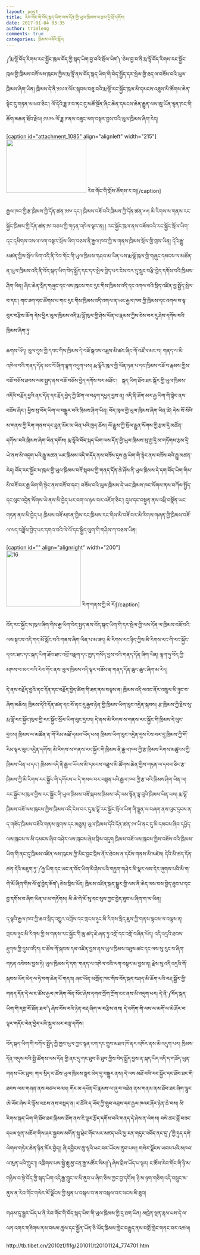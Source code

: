 ```yaml
---
layout: post
title: རེབ་གོང་གི་བོད་སྐད་ཡིག་ལས་དོན་གྱི་ཡུལ་ཁྲིམས་ལ་རྩམ་དྲི་བྲོ་དགོས།
date: 2017-01-04 03:35
author: trimleng
comments: true
categories: ཁྲིམས་བཟོའི་སྐོར།
---
```

<p style="text-align: left">༼རྨ་ལྷོ་བོད་རིགས་རང་སྐྱོང་ཁུལ་བོད་ཀྱི་སྐད་ཡིག་བྱ་བའི་སྲོལ་ཡིག༽་ཅེས་བྱ་བ་ནི་རྨ་ལྷོ་བོད་རིགས་རང་སྐྱོང་ཁུལ་གྱི་ཁྲིམས་བཟོ་ལས་ཁུངས་ཀྱིས་རྨ་ལྷོ་ནས་བོད་སྐད་ཡིག་གི་བེད་སྤྱོད་དར་སྤེལ་གྱི་ཐད་ལ་བཟོས་བའི་ཡུལ་ཁྲིམས་ཞིག་ཡིན། ཁྲིམས་དེ་ནི་༡༩༩༣་ལོར་སྐབས་བཅུ་བའི་རྨ་ལྷོ་རང་སྐྱོང་ཁུལ་མི་དམངས་འཐུས་མི་ཚོགས་ཆེན་སྟེང་དུ་གཏན་ལ་ཕབ་ཅིང་། ལོ་དེའི་ཟླ་༩་བ་ནང་དུ་མཚོ་སྔོན་ཞིང་ཆེན་དམངས་ཆེན་རྒྱུན་ལས་ཨུ་ཡོན་ལྷན་ཁང་གི་ཆོག་མཆན་ཐོབ་རྗེས། ༡༩༩༤་ལོ་ཟླ་༡་ནས་བཟུང་ལག་བསྟར་བྱས་བའི་ཡུལ་ཁྲིམས་ཞིག་རེད།<!--more--></p>


[caption id="attachment_1085" align="alignleft" width="215"]<img class="wp-image-1085 " src="http://trimleng.org/wp-content/uploads/2017/01/image-1-300x200.png" width="215" height="143" /> རེབ་གོང་གི་གྲོས་ཚོགས་ར་བ།[/caption]
<p style="text-align: left">རྒྱལ་ཁབ་ཀྱི་རྩ་ཁྲིམས་ཀྱི་དོན་ཚན་༡༡༦་དང་། ཁྲིམས་བཟོ་བའི་ཁྲིམས་ཀྱི་དོན་ཚན་༦༦། མི་རིགས་ས་གནས་རང་སྐྱོང་ཁྲིམས་ཀྱི་དོན་ཚན་༡༩་བཅས་ཀྱི་གཏན་འཁེལ་ལྟར་ན། ། རང་སྐྱོང་ཁུལ་ནས་བཟོསབའི་རང་སྐྱོང་སྲོལ་ཡིག་དང་དམིགས་བསལ་ལག་བསྟར་སྲོལ་ཡིག་བཅས་ནི་རྒྱལ་ཁབ་ཀྱི་ས་གནས་ཁྲིམས་སྲོལ་གྱི་གྲས་ཡིན། དེའི་རྒྱུ་མཚན་གྱིས་སྲོལ་ཡིག་འདི་ནི་རེབ་གོང་གི་ཡུལ་ཁྲིམས་གཤའ་མ་ཡིན་པས་རྨ་ལྷོ་ཁུལ་གྱི་གཞུང་དམངས་ལ་མཚོན་ན་ཡུལ་ཁྲིམས་འདི་ནི་བོད་སྐད་ཡིག་བེད་སྤྱོད་དང་དར་སྤེལ་བྱེད་པར་ངེས་བར་དུ་སྲུང་བརྩི་བྱེད་དགོས་བའི་ཁྲིམས་ཤིག་ཡིན། ཞིང་ཆེན་སྲིད་གཞུང་དང་ལས་ཁུངས་གང་རུང་གིས་ཁྲིམས་འདི་དང་འགལ་བའི་སྲིད་འཛིན་བྱ་སྤྱོད་སྤེལ་བ་དང་། གང་ཟག་དང་ཚོགས་པ་གང་རུང་གིས་ཁྲིམས་འདི་འགལ་ན་ཡང་རྒྱལ་ཁབ་ཀྱི་ཁྲིམས་དང་འགལ་བ་ལྟ་བུར་བརྩིས་ཆོག དེས་ཕྱིར་ཡུལ་ཁྲིམས་འདི་རྨ་ལྷོ་ཁུལ་གྱི་ཤེས་ཡོན་པ་རྣམས་ཀྱིས་ངེས་བར་དུ་ཤེས་དགོས་བའི་ཁྲིམས་ཞིག་ཏུ་</p>
<p style="text-align: left">ཆགས་ཡོད། ཡུལ་དུས་ཀྱི་དབང་གིས་ཁྲིམས་དེ་བཟོ་སྐབས་འཐུས་མི་ཚང་ཞིང་གོ་འཛོལ་མང་བ། གནད་ལ་མི་འཁེལ་བའི་གནད་དོན་མང་བོ་ཞིག་ལྷག་འདུག་པས། རྨ་ལྷོའི་ཁུལ་གྱི་ཡོན་ཏན་པ་དང་ཁྲིམས་བཟོ་བ་རྣམས་ཀྱིས་བཟོ་བཅོས་ཐབས་ལམ་སྤྱད་ནས་བཟོ་བཅོས་བྱེད་དགོས་བར་མཐོང་།   སྐད་ཡིག་ཐོབ་ཐང་སྐོར་གྱི་ཡུལ་ཁྲིམས་འདིའི་བརྗོད་བྱའི་ནང་དོན་དང་རྗོད་བྱེད་ཀྱི་ཚིག་ལ་བརྟག་དཔྱད་བྱས་ན། འདི་ནི་ཐོག་མར་རྒྱ་ཡིག་གི་སྟེང་ནས་བཟོས་ཞིང་། ཕྱིས་སུ་བོད་ཡིག་ལ་བསྒྱུར་བའི་ཁྲིམས་ཤིག་ཡིན། བོད་ཁུལ་གྱི་ཡུལ་ཁྲིམས་ཞིག་ཡིན་ཚེ། དེས་སོ་སོའི་ས་གནས་ཀྱི་རིག་གནས་དང་ཐུན་མོང་མ་ཡིན་པའི་ཁྱད་ཆོས། ལོ་རྒྱུས་ཀྱི་སྲོལ་རྒྱུན་སོགས་ཀྱི་རྩམ་དྲི་མཚོན་དགོས་་བའི་ཁྲིམས་ཞིག་ཡིན་དགོས། རྨ་ལྷོའི་བོད་སྐད་ཡིག་ལས་དོན་གྱི་ཡུལ་ཁྲིམས་སུ་རྒྱ་དྲི་མ་གཏོགས་རྩམ་དྲི་ཡེ་ནས་མི་འདུག་པའི་རྒྱུ་མཚན་ཡང་ཁྲིམས་འདི་གདོད་ནས་བཟོས་དུས་རྒྱ་ཡིག་གི་སྟེང་ནས་བཟོས་བའི་རྒྱུ་མཚན་རེད། བོད་རང་སྐྱོང་ས་ཁུལ་གྱི་ཡུལ་ཁྲིམས་བཟོ་སྐབས་ཀྱི་གནད་དོན་ཆེ་ཤོས་ནི་ཡུལ་ཁྲིམས་དེ་དག་བོད་ཡིག་གིས་མི་བཟོ་བར་རྒྱ་ཡིག་གི་སྟེང་ནས་བཟོ་བ་དང་། བཟོས་བའི་ཡུལ་ཁྲིམས་དེ་ཡང་ཁྲིམས་ཁང་སོགས་ནས་བཀོལ་སྤྱོད་དང་ལུང་འདྲེན་སོགས་ཡེ་ནས་མི་བྱེད་པར་བག་ལ་ཉལ་བར་འཇོག་ཅིང་། དུས་དང་བསྟུན་ནས་འཕྲི་བསྣོན་ཡང་གཏན་ནས་མི་བྱེད་པ། ཁྲིམས་བཟོ་མཁན་གྱིས་རང་ཁྲིམས་རང་གིས་མི་བཟོ་བར་མི་རིགས་གཞན་གྱི་ཁྲིམས་བཟོ་ལ་ལད་བཟློས་བྱེད་པར་དགའ་བའི་ལེ་ལོ་དང་སྒྱིད་ལུག་གི་གཤིས་ཀ་བཅས་ཡིན།</p>


[caption id="" align="alignright" width="200"]<img src="http://www.khabdha.org/wp-content/uploads/2010/10/16-300x225.jpg" alt="16" width="200" height="150" /> རིག་གནས་ཀྱི་མེ་རོ།[/caption]
<p style="text-align: left">བོད་རང་སྐྱོང་ས་ཁུལ་ཞིག་གིས་རྒྱ་ཡིག་བེད་སྤྱད་ནས་བོད་སྐད་ཡིག་གི་དར་སྤེལ་གྱི་ལས་དོན་ལ་ཁྲིམས་བཟོ་བའི་ལས་སྟངས་འདི་གད་མོ་སློང་བའི་གནས་ཞིག་ཡིན་པ་མ་ཟད། མི་རིགས་རང་ཉིད་ཀྱིས་མི་རིགས་རང་གི་རང་སྐྱོང་དབང་ཐང་དང་སྐད་ཡིག་ཐོབ་ཐང་འཕྲོ་བརླག་དང་ཁྱད་གསོད་བྱས་བའི་གནད་དོན་ཞིག་ཡིན། ལྷག་ཏུ་བོད་ཀྱི་མཁས་བ་མང་བའི་རེབ་གོང་ནས་ཡུལ་ཁྲིམས་འདི་ལྟར་བཟོས་ན་གནད་དོན་ཆུང་ཆུང་ཞིག་མ་རེད།</p>
<p style="text-align: left">དེ་ནས་བརྗོད་བྱའི་ནང་དོན་དང་བརྗོད་བྱེད་ཚིག་གི་ཐད་ནས་བལྟས་ན། ཁྲིམས་འདི་ལའང་ནོར་འཁྲུལ་མི་ཉུང་བ་ཞིག་མཆིས། <span style="font-weight: 400">ཁྲིམས་དེའི་དོན་ཚན་དང་བོ་ནང་དུ་རྒྱབ་རྟེན་གྱི་ཁྲིམས་ཡིག་ལུང་འདྲེན་སྐབས། རྩ་ཁྲིམས་ཀྱི་རྗེས་སུ་རྨ་ལྷོ་རང་སྐྱོང་ཁུལ་གྱི་རང་སྐྱོང་སྲོལ་ཡིག་ལུང་དྲངས། དེ་ནས་མི་རིགས་ས་གནས་རང་སྐྱོང་གི་ཁྲིམས་དེ་ལུང་དྲངས། ཁྲིམས་ལ་མཚོན་ན་གོ་རིམ་མཐོ་དམའ་ཡོད་པས། ཁྲིམས་ཡིག་ལུང་འདྲེན་དུས་ངེས་བར་དུ་ཁྲིམས་ཀྱི་གོ་རིམ་ལྟར་ལུང་འདྲེན་དགོས། མི་རིགས་ས་གནས་རང་སྐྱོང་གི་ཁྲིམས་ནི་རྒྱལ་ཁབ་ཀྱི་རྩ་ཁྲིམས་རིགས་མཚུངས་ཀྱི་ཁྲིམས་ཡིན་པ་དང་། ཁྲིམས་འདི་ནི་རྒྱལ་ཡོངས་མི་དམངས་འཐུས་མི་ཚོགས་ཆེན་གྱིས་གཏན་ལ་དབབ་ཅིང་རྩ་ཁྲིམས་ཀྱི་མི་རིགས་རང་སྐྱོང་གི་དགོངས་པ་དེ་གསལ་བར་བསྟན་པའི་རྒྱལ་ཁབ་ཀྱི་རྩ་བའི་ཁྲིམས་ཤིག་ཡིན་ལ། རང་སྐྱོང་ས་ཁུལ་གྱིས་རང་སྐྱོང་གི་ཡུལ་ཁྲིམས་བཟོ་སྐབས་ཁྲིམས་འདི་ལམ་སྟོན་ལྟ་བུའི་ཁྲིམས་ཡིན་པས། </span><span style="font-weight: 400">རྨ་ལྷོ་ཁྲིམས་བཟོ་ལས་ཁུངས་ཀྱིས་ཁྲིམས་འདི་ངེས་བར་དུ་རྨ་ལྷོ་རང་སྐྱོང་སྲོལ་ཡིག་གི་སྔུན་ལ་བཞག་ནས་ལུང་དྲངས་ན་ད་གཟོད་ཁྲིམས་བཟོའི་གནས་ལུགས་དང་མཐུན། </span><span style="font-weight: 400">ཡུལ་ཁྲིམས་དེའི་དོན་ཚན་༡༥་ཡི་ནང་དུ་མི་དམངས་ཞིབ་དཔྱོད་ལས་ཁུངས་ལ་མི་དམངས་ཞིབ་བཤེར་ལས་ཁུངས་ཞེས་བྲིས་འདུག ཁྲིམས་བཟོ་ལས་ཁུངས་ཀྱིས་བཟོས་བའི་ཁྲིམས་ཡིག་གི་ནང་དུ་ཁྲིམས་འཛིན་ལས་ཁུངས་ཀྱི་མིང་བྱང་བྲིས་ནོར་ཐེབས་ན་དངོས་གནས་མི་མཛེས། དེའི་མི་ཚད་དོན་ཚན་དེའི་མཇུག་ཏུ་༼</span><span style="font-weight: 400">རྒྱ་ཡིག་དང་ཡང་ན་བོད་ཡིག་མི་ཤེས་པའི་གཏུག་གཤེར་མི་སྣར་ལས་དེར་ཞུགས་པའི་མི་ག་གེ་མོ་ཞིག་གིས་ལོ་ཙཱ་བྱེད་ཆོག༽ཅེས་བྲིས་ཡོད། ཁྲིམས་འཛིན་སྐད་སྒྱུར་གྱི་ལས་ནི་ཆེད་ལས་བས་བྱེད་ཐུབ་པ་དང་བྱ་དགོས་བ་ཞིག་ཡིན་པ་མ་གཏོགས། མི་ཆེ་གེ་མོ་སུ་དང་སུས་ཀྱང་བྱེད་ཐུབ་པ་ཞིག་ག་ལ་ཡིན། </span></p>
<p style="text-align: left">ད་ལྟའི་རྒྱལ་ཁབ་ཀྱི་ཆབ་སྲིད་འགྱུར་འགྲོས་དང་གྲངས་ཉུང་མི་རིགས་སྲིད་ཇུས་ཀྱི་གནས་སྟངས་ལ་བལྟས་ན། གྲངས་ཉུང་མི་རིགས་ཀྱི་ས་གནས་རང་སྐྱོང་གི་ཆུ་ཚད་ཇེ་ཞན་ཏུ་འགྲོ་དང་འགྲོ་བཞིན་ཡོད། འདི་འདྲའི་ཐབས་རྡུགས་ཀྱི་དུས་འདིར། ང་ཚོས་གོ་སྐབས་དམ་འཛིན་བྱས་ནས་ཡུལ་ཁྲིམས་འཐུས་ཚང་དང་ལས་སུ་རུང་བ་ཞིག་གཏན་འབེབས་བྱས་ཏེ། ཡུལ་ཁྲིམས་དེ་དག་་གནད་ལ་འཁེལ་བའི་ལག་བསྟར་མ་བྱས་ན། རྗེས་སུ་འདི་འདྲའི་གོ་སྐབས་ཡོད་མེད་ལ་ཧེ་བག་ཆེན་པོ་གདའ། ཞང་ཡོན་མགྲོན་ཁང་གིས་བོད་སྐད་བཤད་མི་ཆོག་པའི་བརྡ་སྦྱོར་གྱི་གནད་དོན་དེ་ལ་ང་ཚོས་རྒྱལ་ཁ་ཞིག་ལོན་སོང་ཞེས་དགའ་ཀྲོག་ཀྲོག་ངང་ནས་མི་འདུག་པར། དེ་ནི་༼བོད་སྐད་ཡིག་གི་དགྲ་བོ་ཐོན་ཐལ་༽ཞེས་བོས་བའི་ཉེན་བརྡ་ཞིག་ལ་བརྩིས་ནས། དེ་འགོག་གི་ལས་ལ་མགོ་ལ་མེ་ཤོར་བ་ལྟར་གདོང་ལེན་བྱེད་པའི་སྐུལ་མར་བལྟ་དགོས།</p>
<p style="text-align: left">བོད་སྐད་ཡིག་གི་བཀོལ་སྤྱོད་ཀྱི་ཁྱབ་ཡུལ་ཀྱང་སྙན་ངག་དང་གྲུབ་མཐའ་ཁོ་ནར་འཁོར་ནས་མི་འདུག་པར། ཁྲིམས་དོན་འདུས་བའི་སྤྱི་ཚོགས་ལས་དོན་གྱི་ནང་དུ་གང་ཐུབ་ཅི་ཐུབ་ཀྱིས་བེད་སྤྱོད་བྱས་ན་སྐད་ཡིད་འདི་ད་གཟོད་ཡུན་གནས་ཡོང་ཐུབ། <span style="font-weight: 400">གལ་སྲིད་ང་ཚོས་ཡུལ་ཁྲིམས་སྣང་མེད་དུ་བསྐྱུར་ནས། དེ་ལས་མཐོ་བའི་རང་སྐྱོང་དང་ཐོབ་ཐང་གི་ཐབས་ལམ་གཞན་ནས་བཙལ་བའམ། གོང་མ་དཔོན་པོ་རྣམས་ལ་ཞུ་བ་འཐེན་ནས་གནམ་ནས་ཐོབ་ཐང་ཞིག་ལྷུང་ཨེ་ཡོང་ཞེས་རེ་ལྟོས་འཆས་ནས་བསྡད་ན། ང་ཚོའི་ད་ཡོད་ཀྱི་གྲུབ་འབྲས་དང་རྒྱལ་ཁའང་ཤོར་ཉེན་ཆེ་བས། མི་རིགས་སྐད་ཡིག་གི་ཐོབ་ཐང་ཁྲིམས་ཐོག་ནས་ཇི་ལྟར་རྩོད་དགོས་བའི་གནད་དེ་ཤེས་ན་ལེགས། བསེ་ཚང་བློ་བཟང་དཔལ་ལྡན་མཆོག་གིས་ཤར་སྐྱབས་མགོན་སྐུ་ཕྲེང་གོང་མར་མཛད་པའི་མྱ་ངན་གདུང་འབོད་ནང་དུ་༼</span>ཀྱེ་ཧུད་དགེ་ལེགས་གཏེར་ཆེན་ཉིན་མོར་བྱེད༎ ཞི་དབྱིངས་ཆུ་ལྷའི་ཕང་བར་ཡོངས་ནུབ་པས༎ གསེར་ལྗོངས་ཡངས་པའི་མཁའ་ལ་མུན་པའི་ཀླུང་༎ འཁྲིགས་པས་སྐྱེ་རྒུ་མྱ་ངན་རྒྱ་མཚོར་སིམ།།༽ཞེས་བྲིས་ཡོད་པ་ལྟར། ང་ཚོས་རེབ་གོང་གི་ཉི་མ་གཉིས་བ་སྟེ་བོད་ཀྱི་སྐད་ཡིག་འདི་རྒྱ་ཀླུང་ལ་མི་ནུབ་པ་ཞིག་ཅིས་ཀྱང་བྱ་དགོས། ཉི་མ་ཉག་གཅིག་འདི་བསྲུང་མ་ནུས་ན་རེབ་གོང་གསེར་མོ་ལྗོངས་ཀྱི་མུན་པ་བསྐལ་བ་ནས་བསྐལ་བར་སངས་མི་ཐུབ།</p>
<p style="text-align: left">གཤམ་དུ་སྦྱར་ཡོད་པ་ནི་རེབ་གོང་གི་བོད་སྐད་ཡིག་གི་ཡུལ་ཁྲིམས་ཀྱི་དྲ་ཐག་ཡིན། མཁྱེན་ལྡན་རྣམ་པས་དེ་ལ་ལན་འགར་གཟིགས་ནས་བསམ་ཚུལ་དང་སྐྱོན་ཡོན་ཅི་ཡོད་ཁྲིམས་གླེང་བརྒྱུད་ནས་བགྲོ་གླེང་གནང་བར་འཚལ།</p>
http://tb.tibet.cn/2010zf/flfg/201011/t20101124_774701.htm
